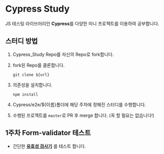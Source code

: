 # Cypress Study

JS 테스팅 라이브러리인 **Cypress**를 다양한 미니 프로젝트를 이용하여 공부합니다.

## 스터디 방법

1.  Cypress_Study Repo를 자신의 Repo로 fork합니다.

2.  fork된 Repo를 클론합니다.

        git clone ${url}

3.  의존성을 설치합니다.

        npm install

4.  Cypress/e2e/${이름}폴더에 해당 주차에 정해진 스터디를 수행합니다.

5.  수행된 프로젝트를 `master`로 PR 후 merge 합니다. (꼭 할 필요는 없습니다!)

## 1주차 Form-validator 테스트

- 간단한 [**유효성 검사기**](https://github.com/JSH-data/Cypress-Study/tree/master/form-validator) 를 테스트 합니다.
